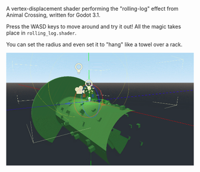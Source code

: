 A vertex-displacement shader performing the "rolling-log" effect from Animal Crossing, written for Godot 3.1.

Press the WASD keys to move around and try it out! All the magic takes place in `rolling_log.shader`.

You can set the radius and even set it to "hang" like a towel over a rack.

![Screenshot of rolled world in editor.](displacement_screenshot.png)
